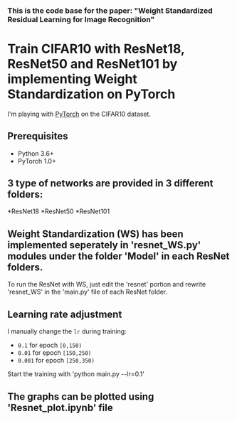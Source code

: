 ### This is the code base for the paper: "Weight Standardized Residual Learning for Image Recognition"

# Train CIFAR10 with ResNet18, ResNet50 and ResNet101 by implementing Weight Standardization on PyTorch

I'm playing with [PyTorch](http://pytorch.org/) on the CIFAR10 dataset.

## Prerequisites
- Python 3.6+
- PyTorch 1.0+

## 3 type of networks are provided in 3 different folders:
*ResNet18
*ResNet50
*ResNet101

## Weight Standardization (WS) has been implemented seperately in 'resnet_WS.py' modules under the folder 'Model' in each ResNet folders.
To run the ResNet with WS, just edit the 'resnet' portion and rewrite 'resnet_WS' in the 'main.py' file of each ResNet folder.

## Learning rate adjustment
I manually change the `lr` during training:
- `0.1` for epoch `[0,150)`
- `0.01` for epoch `[150,250)`
- `0.001` for epoch `[250,350)`

Start the training with 'python main.py --lr=0.1'

## The graphs can be plotted using 'Resnet_plot.ipynb' file
